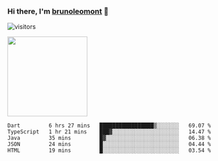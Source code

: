 ### Hi there, I'm [brunoleomont](https://www.linkedin.com/in/brunoleomont/) 👋

![visitors](https://visitor-badge.glitch.me/badge?page_id=page.id)

<img height="180em" src="https://github-readme-stats.vercel.app/api?username=brunoleomont&show_icons=true&hide_border=true&&count_private=true&include_all_commits=true" />

<!--START_SECTION:waka-->
```text
Dart         6 hrs 27 mins   █████████████████▒░░░░░░░   69.07 % 
TypeScript   1 hr 21 mins    ███▓░░░░░░░░░░░░░░░░░░░░░   14.47 % 
Java         35 mins         █▓░░░░░░░░░░░░░░░░░░░░░░░   06.38 % 
JSON         24 mins         █░░░░░░░░░░░░░░░░░░░░░░░░   04.44 % 
HTML         19 mins         █░░░░░░░░░░░░░░░░░░░░░░░░   03.54 % 
```
<!--END_SECTION:waka-->

<!--
**brunoleomont/brunoleomont** is a ✨ _special_ ✨ repository because its `README.md` (this file) appears on your GitHub profile.

Here are some ideas to get you started:

- 🔭 I’m currently working on ...
- 🌱 I’m currently learning ...
- 👯 I’m looking to collaborate on ...
- 🤔 I’m looking for help with ...
- 💬 Ask me about ...
- 📫 How to reach me: ...
- 😄 Pronouns: ...
- ⚡ Fun fact: ...
-->
